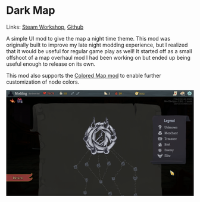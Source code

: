 # Dark Map

Links: [Steam Workshop](https://steamcommunity.com/sharedfiles/filedetails/?id=2348942418), [Github](https://github.com/casey-c/darkmap)

A simple UI mod to give the map a night time theme. This mod was originally built to improve my late night modding experience, but I realized that it would be useful for regular game play as well! It started off as a small offshoot of a map overhaul mod I had been working on but ended up being useful enough to release on its own.

This mod also supports the [Colored Map mod](https://steamcommunity.com/sharedfiles/filedetails/?id=1611666859) to enable further customization of node colors.

![Darkmap screenshot](images/darkmap.png)
